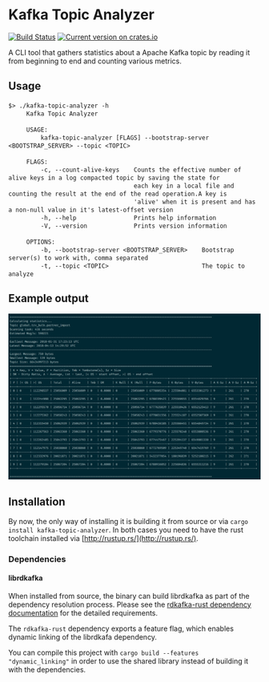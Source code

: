 # Kafka Topic Analyzer

[![Build Status](https://travis-ci.org/xenji/kafka-topic-analyzer.svg?branch=master)](https://travis-ci.org/xenji/kafka-topic-analyzer)
[![Current version on crates.io](https://img.shields.io/crates/v/kafka-topic-analyzer.svg)](https://crates.io/crates/kafka-topic-analyzer)

A CLI tool that gathers statistics about a Apache Kafka topic by reading
it from beginning to end and counting various metrics.

## Usage
    $> ./kafka-topic-analyzer -h
         Kafka Topic Analyzer

         USAGE:
             kafka-topic-analyzer [FLAGS] --bootstrap-server <BOOTSTRAP_SERVER> --topic <TOPIC>

         FLAGS:
             -c, --count-alive-keys    Counts the effective number of alive keys in a log compacted topic by saving the state for
                                       each key in a local file and counting the result at the end of the read operation.A key is
                                       'alive' when it is present and has a non-null value in it's latest-offset version
             -h, --help                Prints help information
             -V, --version             Prints version information

         OPTIONS:
             -b, --bootstrap-server <BOOTSTRAP_SERVER>    Bootstrap server(s) to work with, comma separated
             -t, --topic <TOPIC>                          The topic to analyze

## Example output
![Screenshot from a terminal that shows an example of the output](demo_output.png "Shows a sample output of the tool")

## Installation

By now, the only way of installing it is building it from source or
via `cargo install kafka-topic-analyzer`. In both cases you need to
have the rust toolchain installed via [http://rustup.rs/](http://rustup.rs/).

### Dependencies

#### librdkafka
When installed from source, the binary can build librdkafka as part of the
dependency resolution process. Please see the [rdkafka-rust dependency documentation](https://github.com/fede1024/rust-rdkafka/#installation)
for the detailed requirements.

The `rdkafka-rust` dependency exports a feature flag, which enables
dynamic linking of the librdkafa dependency.

You can compile this project with `cargo build --features "dynamic_linking"`
in order to use the shared library instead of building it with the dependencies.
